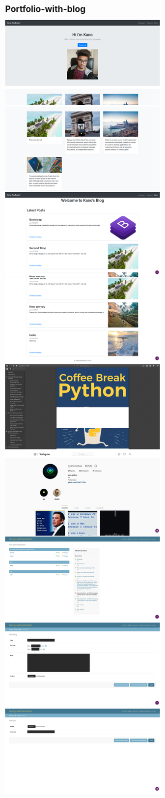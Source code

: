 # Portfolio-with-blog
![](https://github.com/8140171224/Portfolio-with-blog/blob/master/ss/Screen%20Shot%202019-07-13%20at%2013.46.17.png)
![](https://github.com/8140171224/Portfolio-with-blog/blob/master/ss/Screen%20Shot%202019-07-13%20at%2013.46.22.png)
![](https://github.com/8140171224/Portfolio-with-blog/blob/master/ss/Screen%20Shot%202019-07-13%20at%2013.46.33.png)
![](https://github.com/8140171224/Portfolio-with-blog/blob/master/ss/Screen%20Shot%202019-07-13%20at%2013.46.38.png)
![](https://github.com/8140171224/Portfolio-with-blog/blob/master/ss/Screen%20Shot%202019-07-13%20at%2013.46.45.png)
![](https://github.com/8140171224/Portfolio-with-blog/blob/master/ss/Screen%20Shot%202019-07-13%20at%2013.46.55.png)
![](https://github.com/8140171224/Portfolio-with-blog/blob/master/ss/Screen%20Shot%202019-07-13%20at%2013.47.09.png)
![](https://github.com/8140171224/Portfolio-with-blog/blob/master/ss/Screen%20Shot%202019-07-13%20at%2013.47.17.png)
![](https://github.com/8140171224/Portfolio-with-blog/blob/master/ss/Screen%20Shot%202019-07-13%20at%2013.47.25.png)
